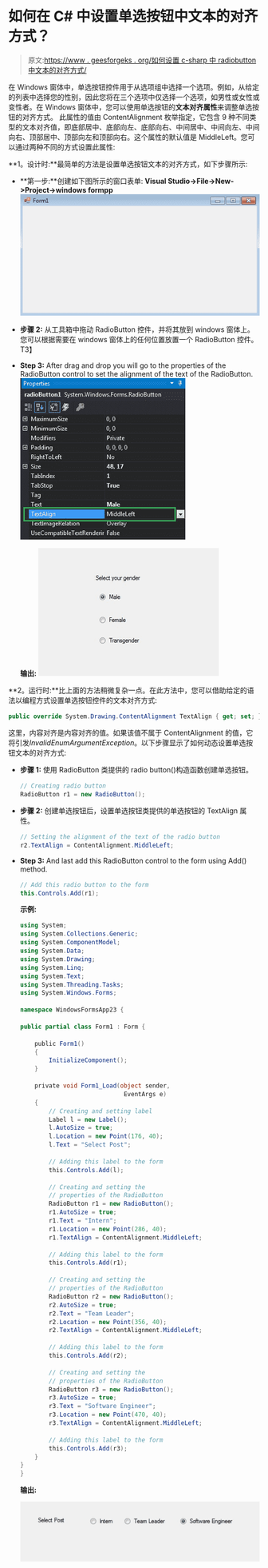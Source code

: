 # 如何在 C# 中设置单选按钮中文本的对齐方式？

> 原文:[https://www . geesforgeks . org/如何设置 c-sharp 中 radiobutton 中文本的对齐方式/](https://www.geeksforgeeks.org/how-to-set-the-alignment-of-the-text-in-radiobutton-in-c-sharp/)

在 Windows 窗体中，单选按钮控件用于从选项组中选择一个选项。例如，从给定的列表中选择您的性别，因此您将在三个选项中仅选择一个选项，如男性或女性或变性者。在 Windows 窗体中，您可以使用单选按钮的**文本对齐属性**来调整单选按钮的对齐方式。
此属性的值由 ContentAlignment 枚举指定，它包含 9 种不同类型的文本对齐值，即底部居中、底部向左、底部向右、中间居中、中间向左、中间向右、顶部居中、顶部向左和顶部向右。这个属性的默认值是 MiddleLeft。您可以通过两种不同的方式设置此属性:

**1。设计时:**最简单的方法是设置单选按钮文本的对齐方式，如下步骤所示:

*   **第一步:**创建如下图所示的窗口表单:
    **Visual Studio->File->New->Project->windows formpp**
    ![](img/f3cd3ae5c11eb68b3d10b5ab8eec9925.png)
*   **步骤 2:** 从工具箱中拖动 RadioButton 控件，并将其放到 windows 窗体上。您可以根据需要在 windows 窗体上的任何位置放置一个 RadioButton 控件。
    T3】
*   **Step 3:** After drag and drop you will go to the properties of the RadioButton control to set the alignment of the text of the RadioButton.
    ![](img/348a943c61ef5ef90e55e48d04d3c3ae.png)

    **输出:**
    ![](img/ce8c7325bdadc328ba10397263a11953.png)

**2。运行时:**比上面的方法稍微复杂一点。在此方法中，您可以借助给定的语法以编程方式设置单选按钮控件的文本对齐方式:

```cs
public override System.Drawing.ContentAlignment TextAlign { get; set; }
```

这里，内容对齐是内容对齐的值。如果该值不属于 ContentAlignment 的值，它将引发*InvalidEnumArgumentException*。以下步骤显示了如何动态设置单选按钮文本的对齐方式:

*   **步骤 1:** 使用 RadioButton 类提供的 radio button()构造函数创建单选按钮。

    ```cs
    // Creating radio button
    RadioButton r1 = new RadioButton();

    ```

*   **步骤 2:** 创建单选按钮后，设置单选按钮类提供的单选按钮的 TextAlign 属性。

    ```cs
    // Setting the alignment of the text of the radio button
    r2.TextAlign = ContentAlignment.MiddleLeft;

    ```

*   **Step 3:** And last add this RadioButton control to the form using Add() method.

    ```cs
    // Add this radio button to the form
    this.Controls.Add(r1);

    ```

    **示例:**

    ```cs
    using System;
    using System.Collections.Generic;
    using System.ComponentModel;
    using System.Data;
    using System.Drawing;
    using System.Linq;
    using System.Text;
    using System.Threading.Tasks;
    using System.Windows.Forms;

    namespace WindowsFormsApp23 {

    public partial class Form1 : Form {

        public Form1()
        {
            InitializeComponent();
        }

        private void Form1_Load(object sender,
                                 EventArgs e)
        {
            // Creating and setting label
            Label l = new Label();
            l.AutoSize = true;
            l.Location = new Point(176, 40);
            l.Text = "Select Post";

            // Adding this label to the form
            this.Controls.Add(l);

            // Creating and setting the
            // properties of the RadioButton
            RadioButton r1 = new RadioButton();
            r1.AutoSize = true;
            r1.Text = "Intern";
            r1.Location = new Point(286, 40);
            r1.TextAlign = ContentAlignment.MiddleLeft;

            // Adding this label to the form
            this.Controls.Add(r1);

            // Creating and setting the 
            // properties of the RadioButton
            RadioButton r2 = new RadioButton();
            r2.AutoSize = true;
            r2.Text = "Team Leader";
            r2.Location = new Point(356, 40);
            r2.TextAlign = ContentAlignment.MiddleLeft;

            // Adding this label to the form
            this.Controls.Add(r2);

            // Creating and setting the
            // properties of the RadioButton
            RadioButton r3 = new RadioButton();
            r3.AutoSize = true;
            r3.Text = "Software Engineer";
            r3.Location = new Point(470, 40);
            r3.TextAlign = ContentAlignment.MiddleLeft;

            // Adding this label to the form
            this.Controls.Add(r3);
        }
    }
    }
    ```

    **输出:**

    ![](img/b8a6d742b79543d8ce003eb7a03f0d75.png)